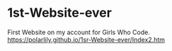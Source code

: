 # 1st-Website-ever
First Website on my account for Girls Who Code.
https://polarlily.github.io/1sr-Website-ever/Index2.htm

